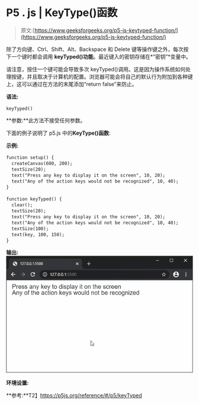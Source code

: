 # P5 . js | KeyType()函数

> 原文:[https://www.geeksforgeeks.org/p5-js-keytyped-function/](https://www.geeksforgeeks.org/p5-js-keytyped-function/)

除了方向键、Ctrl、Shift、Alt、Backspace 和 Delete 键等操作键之外，每次按下一个键时都会调用 **keyTyped()功能**。最近键入的密钥存储在*“密钥”*变量中。

请注意，按住一个键可能会导致多次 keyTyped()调用。这是因为操作系统如何处理按键，并且取决于计算机的配置。浏览器可能会将自己的默认行为附加到各种键上，这可以通过在方法的末尾添加“return false”来防止。

**语法:**

```
keyTyped()
```

**参数:**此方法不接受任何参数。

下面的例子说明了 p5.js 中的**KeyType()函数**:

**示例:**

```
function setup() {
  createCanvas(600, 200);
  textSize(20);
  text("Press any key to display it on the screen", 10, 20);
  text("Any of the action keys would not be recognized", 10, 40);
}

function keyTyped() {
  clear();
  textSize(20);
  text("Press any key to display it on the screen", 10, 20);
  text("Any of the action keys would not be recognized", 10, 40);
  textSize(100);
  text(key, 100, 150);
}
```

**输出:**
![display-typed](img/b8a3cb6a0b5e35ad37cff1e7af49104f.png)

**环境设置:**

**参考:**T2】https://p5js.org/reference/#/p5/keyTyped